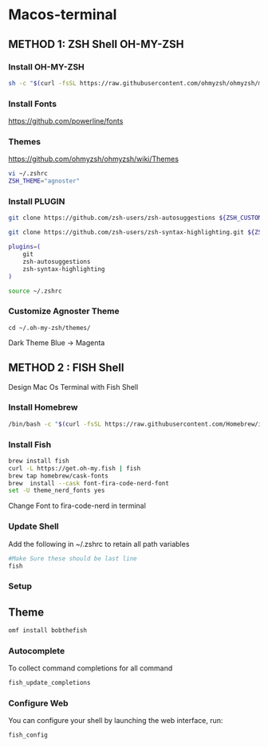 # Macos-terminal
## METHOD 1: ZSH Shell OH-MY-ZSH

### Install OH-MY-ZSH
```bash
sh -c "$(curl -fsSL https://raw.githubusercontent.com/ohmyzsh/ohmyzsh/master/tools/install.sh)"
```

### Install Fonts
https://github.com/powerline/fonts


### Themes 
https://github.com/ohmyzsh/ohmyzsh/wiki/Themes
```bash
vi ~/.zshrc
ZSH_THEME="agnoster"
```

### Install PLUGIN
```bash
git clone https://github.com/zsh-users/zsh-autosuggestions ${ZSH_CUSTOM:-~/.oh-my-zsh/custom}/plugins/zsh-autosuggestions

git clone https://github.com/zsh-users/zsh-syntax-highlighting.git ${ZSH_CUSTOM:-~/.oh-my-zsh/custom}/plugins/zsh-syntax-highlighting

plugins=(
    git
    zsh-autosuggestions
    zsh-syntax-highlighting
)

source ~/.zshrc
```

### Customize Agnoster Theme
```
cd ~/.oh-my-zsh/themes/
```

Dark Theme 
Blue -> Magenta



## METHOD 2 : FISH Shell
Design Mac Os Terminal with Fish Shell

### Install Homebrew
```bash
/bin/bash -c "$(curl -fsSL https://raw.githubusercontent.com/Homebrew/install/HEAD/install.sh)"
```
### Install Fish
```bash
brew install fish
curl -L https://get.oh-my.fish | fish
brew tap homebrew/cask-fonts
brew  install --cask font-fira-code-nerd-font
set -U theme_nerd_fonts yes
```

Change Font to fira-code-nerd in terminal

### Update Shell

Add the following in ~/.zshrc to retain all path variables

```bash
#Make Sure these should be last line
fish
```

### Setup

## Theme
```bash
omf install bobthefish
```

### Autocomplete
To collect command completions for all command

```bash
fish_update_completions
```

### Configure Web
You can configure your shell by launching the web interface, run:
```bash
fish_config
```

